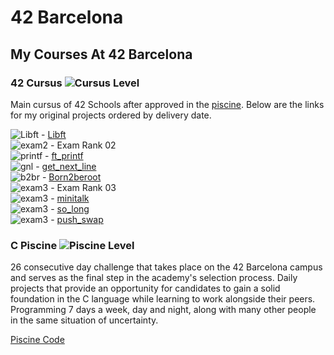 # 42 Barcelona


## My Courses At 42 Barcelona

### 42 Cursus ![Cursus Level](https://progress-bar.dev/21/?title=Level%202&color=303030&width=200)

Main cursus of 42 Schools after approved in the [piscine](#c-piscine). Below are the links for my original projects ordered by delivery date.  

![Libft](https://progress-bar.dev/125/?title=⭐%20&color=303030&width=100) - [Libft](https://github.com/SrJupi/libft)  
![exam2](https://progress-bar.dev/100/?title=✅%20&color=303030&width=100) - Exam Rank 02  
![printf](https://progress-bar.dev/100/?title=✅%20&color=303030&width=100) - [ft_printf](https://github.com/SrJupi/ft_printf)  
![gnl](https://progress-bar.dev/125/?title=⭐%20&color=303030&width=100) - [get_next_line](https://github.com/SrJupi/get_next_line)  
![b2br](https://progress-bar.dev/125/?title=⭐%20&color=303030&width=100) - [Born2beroot](https://github.com/SrJupi/Born2beroot)  
![exam3](https://progress-bar.dev/100/?title=✅%20&color=303030&width=100) - Exam Rank 03  
![exam3](https://progress-bar.dev/80/?title=🔄%20&color=303030&width=100) - [minitalk](https://github.com/SrJupi/minitalk)  
![exam3](https://progress-bar.dev/10/?title=🔄%20&color=303030&width=100) - [so_long](https://github.com/SrJupi/so_long)  
![exam3](https://progress-bar.dev/10/?title=🔄%20&color=303030&width=100) - [push_swap](https://github.com/SrJupi/push_swap)  

### C Piscine ![Piscine Level](https://progress-bar.dev/21/?title=Level%206&color=303030&width=200)

26 consecutive day challenge that takes place on the 42 Barcelona campus and serves as the final step in the academy's selection process. Daily projects that provide an opportunity for candidates to gain a solid foundation in the C language while learning to work alongside their peers. Programming 7 days a week, day and night, along with many other people in the same situation of uncertainty.  

[Piscine Code](https://github.com/SrJupi/C-piscine)
